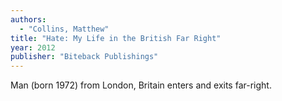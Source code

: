 ```yaml
---
authors:
  - "Collins, Matthew"
title: "Hate: My Life in the British Far Right"
year: 2012
publisher: "Biteback Publishings"
---
```


Man (born 1972) from London, Britain enters and exits far-right.
